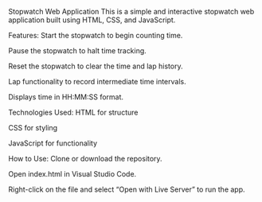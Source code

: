 Stopwatch Web Application This is a simple and interactive stopwatch web application built using HTML, CSS, and JavaScript.

Features: Start the stopwatch to begin counting time.

Pause the stopwatch to halt time tracking.

Reset the stopwatch to clear the time and lap history.

Lap functionality to record intermediate time intervals.

Displays time in HH:MM:SS format.

Technologies Used: HTML for structure

CSS for styling

JavaScript for functionality

How to Use: Clone or download the repository.

Open index.html in Visual Studio Code.

Right-click on the file and select “Open with Live Server” to run the app.
